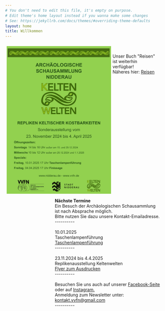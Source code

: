 ```yaml
---
# You don't need to edit this file, it's empty on purpose.
# Edit theme's home layout instead if you wanna make some changes
# See: https://jekyllrb.com/docs/themes/#overriding-theme-defaults
layout: home
title: Willkommen
---
```


<!-- <p><img src="images/Archivgebaeude.jpg" border="0" width="340" style="margin-top: 10px; margin-left: 5px; margin-right: 5px; float: left;" /> -->
<p><img src="images/Flyer Replikenausstellung VVFNeV_Stadt Nidderau 24_25.jpg" border="0" width="340" style="margin-top: 10px; margin-left: 5px; margin-right: 5px; float: left;" />
<p style="float:right"><strong>Nächste Termine</strong><br/>
  Ein Besuch der Archäologischen Schausammlung <br />
  ist nach Absprache möglich.<br />
Bitte nutzen Sie dazu unsere Kontakt-Emailadresse.<br />
  ---------- <br/>
<br />
10.01.2025 <br/>
Taschenlampenführung <br/>
<a href="{{ site.url | relative_url }}/_posts/C:\Users\Internet\Documents\GitHub\vvfn\_posts\2025-01-10-pm-taschenlampen.html">Taschenlampenführung</a> <br/>
  ---------- <br/>
<br />
23.11.2024 bis 4.4.2025 <br/>
Replikenausstellung Keltenwelten <br/>
<a href="{{ site.url | relative_url }}/images/Flyer Replikenausstellung VVFNeV_Stadt Nidderau 24_25.pdf">Flyer zum Ausdrucken</a> <br/>
  ---------- <br/>
<br />
Besuchen Sie uns auch auf unserer <a href="https://www.facebook.com/vorgeschichte.niddertal/">Facebook-Seite</a> <br />
oder auf <a href="https://www.instagram.com/vorgeschichte_niddertal/">Instagram.</a><br />
Anmeldung zum Newsletter unter:<br />
 <a href="mailto:kontakt.vvfn@gmail.com">kontakt.vvfn@gmail.com</a><br />
  ---------- <br/>
<br />
  &emsp;<br />
  

&emsp;<br />
&emsp;<br />
Unser Buch "Reisen" ist weiterhin<br />
verfügbar!<br/>
Näheres hier: <a href="https://vvfn.github.io/vvfn/aktuell/2022/01/28/PM-keltenjahr.html">Reisen</a><br />
                   </p></p>

<!--Vom Nidderauer Rathaus aus fahren Sie Richtung Friedberg immer geradeaus, im Stadtteil Heldenbergen nach dem Wolle-Laden rechts in die Mittelstraße, nach etwa 100 Metern biegen Sie links in die Hofeinfahrt auf das Gelände „Mittelburg“. Vor dem Archivgebäude stehen drei Parkplätze zur Verfügung. Weitere Parkplätze befinden sich am „Hessischen Hof“, von dort führt eine Treppe hinunter auf das Mittelburg-Gelände.
Zu Fuß gehen Sie an der Nidder entlang nach Heldenbergen, durch die Mühlstraße, unterhalb des Schlosses der Familie Leonhardi vorbei und immer geradeaus über die Bahnhofstraße in die Untergasse. Von dort führt ein Fußweg hinter einem Friseurgeschäft links auf das Mittelburggelände. 
**Mittelburggelände unterhalb „Hessischer Hof“**  
![Archivgebaeude](/images/Archivgebaeude.jpg)


-->
